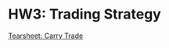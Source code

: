 # HW3: Trading Strategy
[Tearsheet: Carry Trade](https://github.com/zajandrew/HW3-Trading-Strat/blob/main/tearsheet_investment_profitability.html)
